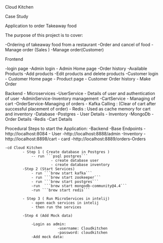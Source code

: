 Cloud Kitchen


Case Study

Application to order Takeaway food

The purpose of this project is to cover:

-Ordering of takeaway food from a restaurant
-Order and cancel of food 
-Manage order (Sales )
-Manage order(Customer)


Frontend

-login page
-Admin login - Admin Home page
		      -Order history
		      -Available Products
	  	      -Add products
		      -Edit products and delete products
-Customer login - Customer Home page
			   - Product page
			   - Customer Order history
			   - Make Order
 
Backend
		- Microservices
				-UserService - Details of user and authentication of user
				-AdminService-Inventory management
				-CartService - Managing of cart 
				-OrderService-Managing of orders
		- Kafka Calling : (Clear of cart after successful placement of order)
		- Redis : Used as cache memory for cart and inventory
		-Database
				-Postgres 
					- User Details
					- Inventory
				-MongoDb
					-Order Details
				-Redis
					-Cart Details

Procedural Steps to start the Application:
 	-Backend
		-Base Endpoints
				-http://localhost:8084 - User 
				-http://localhost:8888/admin -Inventory
				-http://localhost:8898/cart - card
				-http://localhost:8889/orders-Orders


	-cd Cloud Kitchen
			- Step 1 ( Create database in Postgres )
				-- run ```psql postgres```
		                 - create database user
		                 - create database inventory
			-Step 2 (Start Services)
				- run ```brew start kafka```
				- run ```brew start zookeeper```
				- run ```brew start postgres```
				-run  ```brew start mongodb-community@4.4```
				-run ```brew start redis```

			- Step 3 ( Run MicroServices in intelij)
	 			- open each services in intelij
				- then run the services

			-Step 4 (Add Mock data)
					
				-Login as admin:
							-username: Cloudkitchen
							-password: cloudkitchen
				-Add mock data:



